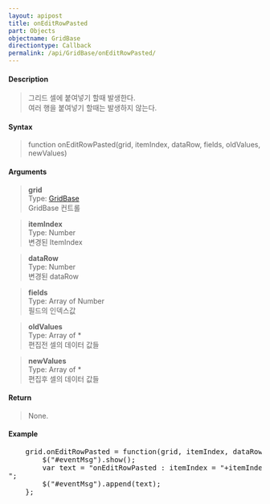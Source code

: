 ```yaml
---
layout: apipost
title: onEditRowPasted
part: Objects
objectname: GridBase
directiontype: Callback
permalink: /api/GridBase/onEditRowPasted/
---
```



#### Description

> 그리드 셀에 붙여넣기 할때 발생한다.  
> 여러 행을 붙여넣기 할때는 발생하지 않는다.  

#### Syntax

> function onEditRowPasted(grid, itemIndex, dataRow, fields, oldValues, newValues)  

#### Arguments

> **grid**  
> Type: [GridBase](/api/GridBase/)  
> GridBase 컨트롤  

> **itemIndex**  
> Type: Number  
> 변경된 ItemIndex  

> **dataRow**  
> Type: Number  
> 변경된 dataRow  

> **fields**  
> Type: Array of Number  
>  필드의 인덱스값  

> **oldValues**  
> Type: Array of *  
> 편집전 셀의 데이터 값들  

> **newValues**  
> Type: Array of *  
> 편집후 셀의 데이터 값들  

#### Return

> None.

#### Example

<pre class="prettyprint">
    grid.onEditRowPasted = function(grid, itemIndex, dataRow, fields, oldValues, newValues){
        $("#eventMsg").show();
        var text = "onEditRowPasted : itemIndex = "+itemIndex+", oldValues = "+ oldValues.toString() +", newValues = "+newValues.toString()+"<br/>";
        $("#eventMsg").append(text);
    };
</pre>

